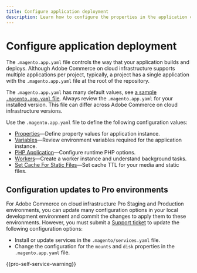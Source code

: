 ```yaml
---
title: Configure application deployment
description: Learn how to configure the properties in the application configuration file that control the way the Commerce application builds and deploys to the Cloud environment.
---
```


# Configure application deployment

The `.magento.app.yaml` file controls the way that your application builds and deploys. Although Adobe Commerce on cloud infrastructure supports multiple applications per project, typically, a project has a single application with the `.magento.app.yaml` file at the root of the repository.

The `.magento.app.yaml` has many default values, see [a sample `.magento.app.yaml` file](https://github.com/magento/magento-cloud/blob/master/.magento.app.yaml). Always review the `.magento.app.yaml` for your installed version. This file can differ across Adobe Commerce on cloud infrastructure versions.

Use the `.magento.app.yaml` file to define the following configuration values:

-  [Properties](properties.md)—Define property values for application instance.
-  [Variables](variables.md)—Review environment variables required for the application instance.
-  [PHP Application](php-settings.md)—Configure runtime PHP options.
-  [Workers](workers.md)—Create a worker instance and understand background tasks.
-  [Set Cache For Static Files](set-cache.md)—Set cache TTL for your media and static files.

## Configuration updates to Pro environments

For Adobe Commerce on cloud infrastructure Pro Staging and Production environments, you can update many configuration options in your local development environment and commit the changes to apply them to these environments. However, you must submit a [Support ticket](https://support.magento.com/hc/en-us) to update the following configuration options:

- Install or update services in the `.magento/services.yaml` file.
- Change the configuration for the `mounts` and `disk` properties in the `.magento.app.yaml` file.

{{pro-self-service-warning}}

